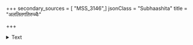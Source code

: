 +++
secondary_sources = [ "MSS_3146",]
jsonClass = "Subhaashita"
title = "अललितगतिरुच्चैः"

+++

<details><summary>Text</summary>

अललितगतिरुच्चैः स्थूलवक्राङ्गुलीकं वहति चरण युग्मं कन्धरां ह्रस्वपीनाम्।  
कपिलकचकलापा क्रूरचेष्टातिपीना द्विरदमदविगन्धिः स्वाङ्ककेऽनङ्कके च॥
</details>
